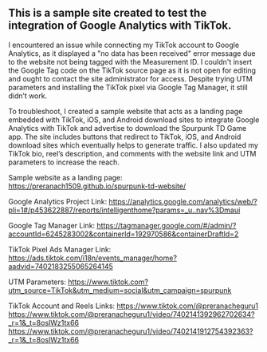 ## This is a sample site created to test the integration of Google Analytics with TikTok.

I encountered an issue while connecting my TikTok account to Google Analytics, as it displayed a "no data has been received" error message due to the website not being tagged with the Measurement ID. I couldn't insert the Google Tag code on the TikTok source page as it is not open for editing and ought to contact the site administrator for access. Despite trying UTM parameters and installing the TikTok pixel via Google Tag Manager, it still didn’t work.

To troubleshoot, I created a sample website that acts as a landing page embedded with TikTok, iOS, and Android download sites to integrate Google Analytics with TikTok and advertise to download the Spurpunk TD Game app. The site includes buttons that redirect to TikTok, iOS, and Android download sites which eventually helps to generate traffic. I also updated my TikTok bio, reel’s description, and  comments with the website link and UTM parameters to increase the reach.

Sample website as a landing page:
https://preranach1509.github.io/spurpunk-td-website/

Google Analytics Project Link: 
https://analytics.google.com/analytics/web/?pli=1#/p453622887/reports/intelligenthome?params=_u..nav%3Dmaui

Google Tag Manager Link: 
https://tagmanager.google.com/#/admin/?accountId=6245283002&containerId=192970586&containerDraftId=2

TikTok Pixel Ads Manager Link:
https://ads.tiktok.com/i18n/events_manager/home?aadvid=7402183255065264145

UTM Parameters:
https://www.tiktok.com?utm_source=TikTok&utm_medium=social&utm_campaign=spurpunk

TikTok Account and Reels Links:
https://www.tiktok.com/@preranacheguru1
https://www.tiktok.com/@preranacheguru1/video/7402141392962702634?_r=1&_t=8osIWz1tx66
https://www.tiktok.com/@preranacheguru1/video/7402141912754392363?_r=1&_t=8osIWz1tx66
